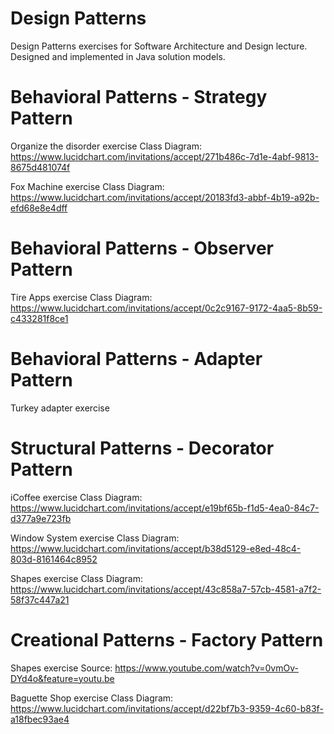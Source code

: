 # Design Patterns
Design Patterns exercises for Software Architecture and Design lecture. Designed and implemented in Java solution models.

# Behavioral Patterns - Strategy Pattern
Organize the disorder exercise Class Diagram:
https://www.lucidchart.com/invitations/accept/271b486c-7d1e-4abf-9813-8675d481074f

Fox Machine exercise Class Diagram:
https://www.lucidchart.com/invitations/accept/20183fd3-abbf-4b19-a92b-efd68e8e4dff

# Behavioral Patterns - Observer Pattern
Tire Apps exercise Class Diagram:
https://www.lucidchart.com/invitations/accept/0c2c9167-9172-4aa5-8b59-c433281f8ce1

# Behavioral Patterns - Adapter Pattern
Turkey adapter exercise

# Structural Patterns - Decorator Pattern
iCoffee exercise Class Diagram:
https://www.lucidchart.com/invitations/accept/e19bf65b-f1d5-4ea0-84c7-d377a9e723fb

Window System exercise Class Diagram:
https://www.lucidchart.com/invitations/accept/b38d5129-e8ed-48c4-803d-8161464c8952

Shapes exercise Class Diagram:
https://www.lucidchart.com/invitations/accept/43c858a7-57cb-4581-a7f2-58f37c447a21

# Creational Patterns - Factory Pattern
Shapes exercise Source:
https://www.youtube.com/watch?v=0vmOv-DYd4o&feature=youtu.be

Baguette Shop exercise Class Diagram:
https://www.lucidchart.com/invitations/accept/d22bf7b3-9359-4c60-b83f-a18fbec93ae4